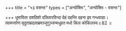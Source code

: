 +++
title = "५३ वसन्तः"
types = ["अन्योक्तिः", "अन्योक्तिः - वसन्तः"]

+++
धूमायिता दशदिशो दलितारविन्दा देहं दहन्ति दहना इव गन्धवाहाः।  
त्वामन्तरेण मृदुताम्रदलाम्रमञ्जुगुञ्जन्मधुव्रत मधो किल कोकिलस्य॥ 82 ॥  